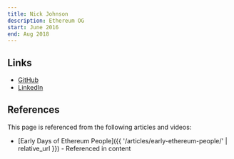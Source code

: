 ```yaml
---
title: Nick Johnson
description: Ethereum OG
start: June 2016
end: Aug 2018
---
```


## Links
- [GitHub](https://github.com/Arachnid)
- [LinkedIn](https://www.linkedin.com/in/nicksdjohnson/)

## References

This page is referenced from the following articles and videos:

- [Early Days of Ethereum People]({{ '/articles/early-ethereum-people/' | relative_url }}) - Referenced in content